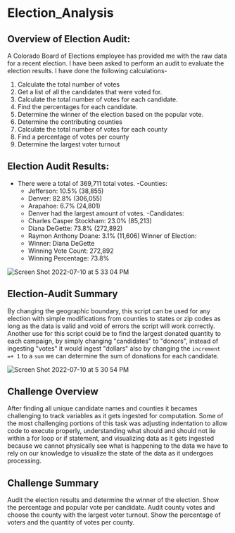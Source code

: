 # Election_Analysis

## Overview of Election Audit:
A Colorado Board of Elections employee has provided me with the raw data for a recent election. I have been asked to perform an audit to evaluate the election results. I have done the following calculations- 
1. Calculate the total number of votes
2. Get a list of all the candidates that were voted for. 
3. Calculate the total number of votes for each candidate. 
4. Find the percentages for each candidate. 
5. Determine the winner of the election based on the popular vote.
6. Determine the contributing counties
7. Calculate the total number of votes for each county
8. Find a percentage of votes per county
9. Determine the largest voter turnout

## Election Audit Results: 
- There were a total of 369,711 total votes.
-Counties:
    - Jefferson: 10.5% (38,855)
    - Denver: 82.8% (306,055)
    - Arapahoe: 6.7% (24,801)
    - Denver had the largest amount of votes.
-Candidates:
    - Charles Casper Stockham: 23.0% (85,213)
    - Diana DeGette: 73.8% (272,892)
    - Raymon Anthony Doane: 3.1% (11,606)
Winner of Election:
    - Winner: Diana DeGette
    - Winning Vote Count: 272,892
    - Winning Percentage: 73.8%
    
![Screen Shot 2022-07-10 at 5 33 04 PM](https://user-images.githubusercontent.com/107026442/178168747-b8936c7b-24f6-4344-a7f5-2ab28b66d22a.png)

## Election-Audit Summary
By changing the geographic boundary, this script can be used for any election with simple modifications from counties to states or zip codes as long as the data is valid and void of errors the script will work correctly. Another use for this script could be to find the largest donated quantity to each campaign, by simply changing "candidates" to "donors", instead of ingesting "votes" it would ingest "dollars" also by changing the `increment =+ 1` to a `sum` we can determine the sum of donations for each candidate. 

![Screen Shot 2022-07-10 at 5 30 54 PM](https://user-images.githubusercontent.com/107026442/178168671-40269294-535f-4707-9cd6-b0a29cf0e2e4.png)

## Challenge Overview
 After finding all unique candidate names and counties it becames challenging to track variables as it gets ingested for computation. Some of the most challenging portions of this task was adjusting indentation to allow code to execute properly, understanding what should and should not lie within a for loop or if statement, and visualizing data as it gets ingested because we cannot physically see what is happening to the data we have to rely on our knowledge to visualize the state of the data as it undergoes processing. 

## Challenge Summary
Audit the election results and determine the winner of the election. Show the percentage and popular vote per candidate. Audit county votes and choose the county with the largest voter turnout. Show the percentage of voters and the quantity of votes per county.
